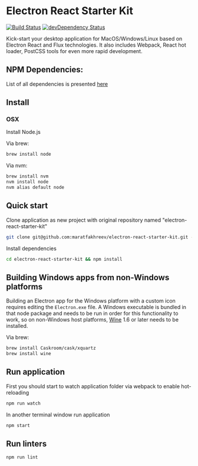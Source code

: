 # Electron React Starter Kit

[![Build Status](https://travis-ci.org/maratfakhreev/electron-react-starter-kit.svg?branch=master)](https://travis-ci.org/maratfakhreev/electron-react-starter-kit)
[![devDependency Status](https://david-dm.org/maratfakhreev/electron-react-starter-kit/dev-status.svg?branch=master)](https://david-dm.org/maratfakhreev/electron-react-starter-kit#info=devDependencies)

Kick-start your desktop application for MacOS/Windows/Linux based on Electron React and Flux technologies. It also includes Webpack, React hot loader, PostCSS tools for even more rapid development.

## NPM Dependencies:

List of all dependencies is presented [here](https://github.com/maratfakhreev/electron-react-starter-kit/blob/master/package.json)

## Install
### OSX

Install Node.js

Via brew:
```bash
brew install node
```

Via nvm:
```bash
brew install nvm
nvm install node
nvm alias default node
```

## Quick start

Clone application as new project with original repository named "electron-react-starter-kit"

```bash
git clone git@github.com:maratfakhreev/electron-react-starter-kit.git --origin electron-react-starter-kit [MY-NEW-PROJECT]
```

Install dependencies

```bash
cd electron-react-starter-kit && npm install
```

## Building Windows apps from non-Windows platforms

Building an Electron app for the Windows platform with a custom icon requires editing the `Electron.exe` file. A Windows executable is bundled in that node package and needs to be run in order for this functionality to work, so on non-Windows host platforms, [Wine](https://www.winehq.org/) 1.6 or later needs to be installed.

Via brew:
```bash
brew install Caskroom/cask/xquartz
brew install wine
```

## Run application

First you should start to watch application folder via webpack to enable hot-reloading

```bash
npm run watch
```

In another terminal window run application

```bash
npm start
```

## Run linters

```bash
npm run lint
```
